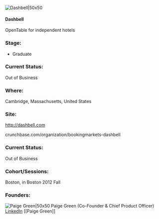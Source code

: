 

![Dashbell|50x50](https://apimg.techstars.com/connect/images/image_files/5359/54f6/a9f4/89dc/2400/0004/original/logoBMSquare_bigger.jpg)

#### Dashbell
OpenTable for independent hotels

### Stage: 
 - Graduate 

### Current Status: 
Out of Business

### Where:
Cambridge, Massachusetts, United States

### Site:
http://dashbell.com



crunchbase.com/organization/bookingmarkets-dashbell

### Current Status: 
Out of Business

### Cohort/Sessions: 
Boston, in Boston 2012 Fall

### Founders: 

![Paige Green|50x50](https://apimg.techstars.com/connect/images/image_files/5e1621c534a60d48220000d0/original/paigeGreen.jpeg) Paige Green (Co-Founder & Chief Product Officer) [LinkedIn](https://linkedin.com/in/paigebrown) [[Paige Green]]


